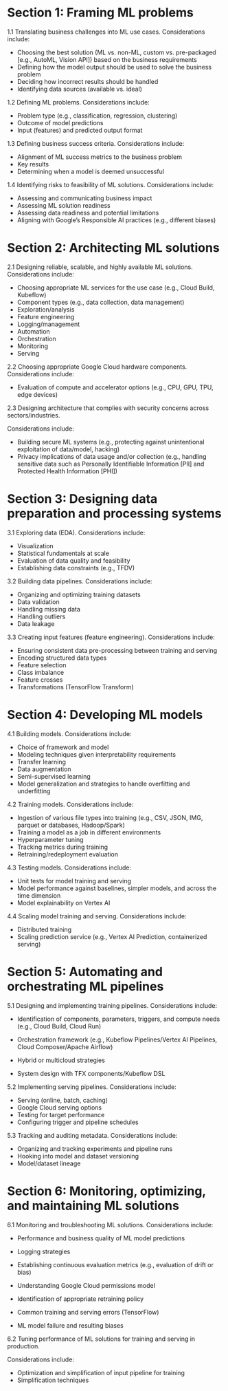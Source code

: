 # Section 1: Framing ML problems

1.1 Translating business challenges into ML use cases. Considerations include:

* Choosing the best solution (ML vs. non-ML, custom vs. pre-packaged [e.g., AutoML, Vision API]) based on the business requirements 
* Defining how the model output should be used to solve the business problem
* Deciding how incorrect results should be handled
* Identifying data sources (available vs. ideal)

1.2 Defining ML problems. Considerations include:

* Problem type (e.g., classification, regression, clustering)
* Outcome of model predictions
* Input (features) and predicted output format

1.3 Defining business success criteria. Considerations include:

* Alignment of ML success metrics to the business problem
* Key results
* Determining when a model is deemed unsuccessful

1.4 Identifying risks to feasibility of ML solutions. Considerations include: 
* Assessing and communicating business impact
* Assessing ML solution readiness
* Assessing data readiness and potential limitations
* Aligning with Google’s Responsible AI practices (e.g., different biases)

# Section 2: Architecting ML solutions

2.1 Designing reliable, scalable, and highly available ML solutions. Considerations include:

* Choosing appropriate ML services for the use case (e.g., Cloud Build, Kubeflow)
* Component types (e.g., data collection, data management)
* Exploration/analysis
* Feature engineering
* Logging/management
* Automation
* Orchestration
* Monitoring
* Serving 

2.2 Choosing appropriate Google Cloud hardware components. Considerations include:

* Evaluation of compute and accelerator options (e.g., CPU, GPU, TPU, edge devices)

2.3 Designing architecture that complies with security concerns across sectors/industries. 

Considerations include:

* Building secure ML systems (e.g., protecting against unintentional exploitation of data/model, hacking)
* Privacy implications of data usage and/or collection (e.g., handling sensitive data such as Personally Identifiable Information [PII] and Protected Health Information [PHI])

# Section 3: Designing data preparation and processing systems

3.1 Exploring data (EDA). Considerations include:

* Visualization
* Statistical fundamentals at scale
* Evaluation of data quality and feasibility
* Establishing data constraints (e.g., TFDV)

3.2 Building data pipelines. Considerations include:

* Organizing and optimizing training datasets
* Data validation
* Handling missing data
* Handling outliers
* Data leakage

3.3 Creating input features (feature engineering). Considerations include:

* Ensuring consistent data pre-processing between training and serving
* Encoding structured data types
* Feature selection
* Class imbalance
* Feature crosses
* Transformations (TensorFlow Transform)

# Section 4: Developing ML models

4.1 Building models. Considerations include:

* Choice of framework and model
* Modeling techniques given interpretability requirements
* Transfer learning
* Data augmentation
* Semi-supervised learning
* Model generalization and strategies to handle overfitting and underfitting

4.2 Training models. Considerations include:

* Ingestion of various file types into training (e.g., CSV, JSON, IMG, parquet or databases, Hadoop/Spark)
* Training a model as a job in different environments
* Hyperparameter tuning
* Tracking metrics during training
* Retraining/redeployment evaluation

4.3 Testing models. Considerations include:

* Unit tests for model training and serving
* Model performance against baselines, simpler models, and across the time dimension
* Model explainability on Vertex AI

4.4 Scaling model training and serving. Considerations include:

* Distributed training
* Scaling prediction service (e.g., Vertex AI Prediction, containerized serving)

# Section 5: Automating and orchestrating ML pipelines

5.1 Designing and implementing training pipelines. Considerations include:

* Identification of components, parameters, triggers, and compute needs (e.g., Cloud Build, Cloud Run)
* Orchestration framework (e.g., Kubeflow Pipelines/Vertex AI Pipelines, Cloud Composer/Apache Airflow)
* Hybrid or multicloud strategies

* System design with TFX components/Kubeflow DSL 

5.2 Implementing serving pipelines. Considerations include:

* Serving (online, batch, caching)
* Google Cloud serving options
* Testing for target performance
* Configuring trigger and pipeline schedules

5.3 Tracking and auditing metadata. Considerations include:

* Organizing and tracking experiments and pipeline runs
* Hooking into model and dataset versioning
* Model/dataset lineage

# Section 6: Monitoring, optimizing, and maintaining ML solutions

6.1 Monitoring and troubleshooting ML solutions. Considerations include:

* Performance and business quality of ML model predictions
* Logging strategies
* Establishing continuous evaluation metrics (e.g., evaluation of drift or bias)
* Understanding Google Cloud permissions model
* Identification of appropriate retraining policy

* Common training and serving errors (TensorFlow)
* ML model failure and resulting biases

6.2 Tuning performance of ML solutions for training and serving in production. 

Considerations include:

* Optimization and simplification of input pipeline for training
* Simplification techniques 
